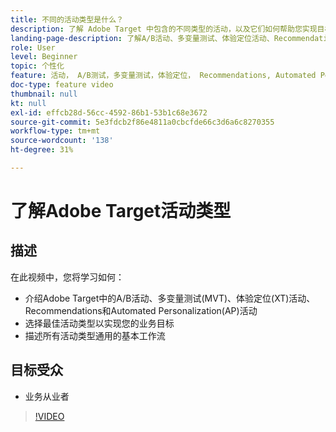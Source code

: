 ```yaml
---
title: 不同的活动类型是什么？
description: 了解 Adobe Target 中包含的不同类型的活动，以及它们如何帮助您实现目标。观看此视频，了解 A/B 活动、多变量测试 (MVT)、体验定位 (XT) 活动、推荐和自动个性化 (AP) 活动的基础知识。
landing-page-description: 了解A/B活动、多变量测试、体验定位活动、Recommendations和Automated Personalization活动的基础知识。
role: User
level: Beginner
topic: 个性化
feature: 活动， A/B测试，多变量测试，体验定位， Recommendations, Automated Personalization，可视化体验编辑器(VEC)
doc-type: feature video
thumbnail: null
kt: null
exl-id: effcb28d-56cc-4592-86b1-53b1c68e3672
source-git-commit: 5e3fdcb2f86e4811a0cbcfde66c3d6a6c8270355
workflow-type: tm+mt
source-wordcount: '138'
ht-degree: 31%

---
```


# 了解Adobe Target活动类型

## 描述

在此视频中，您将学习如何：

* 介绍Adobe Target中的A/B活动、多变量测试(MVT)、体验定位(XT)活动、Recommendations和Automated Personalization(AP)活动
* 选择最佳活动类型以实现您的业务目标
* 描述所有活动类型通用的基本工作流

## 目标受众

* 业务从业者

>[!VIDEO](https://video.tv.adobe.com/v/17386/?quality=12)
